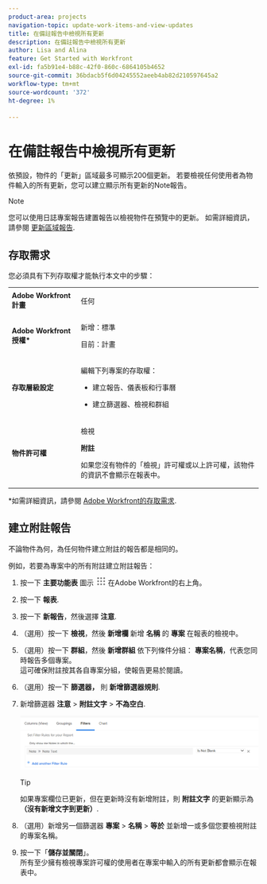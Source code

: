 ```yaml
---
product-area: projects
navigation-topic: update-work-items-and-view-updates
title: 在備註報告中檢視所有更新
description: 在備註報告中檢視所有更新
author: Lisa and Alina
feature: Get Started with Workfront
exl-id: fa5b91e4-b88c-42f0-860c-6864105b4652
source-git-commit: 36bdacb5f6d04245552aeeb4ab82d210597645a2
workflow-type: tm+mt
source-wordcount: '372'
ht-degree: 1%

---
```


# 在備註報告中檢視所有更新

<!--
<p data-mc-conditions="QuicksilverOrClassic.Draft mode">(NOTE: Alina: ***This is a report and it is in the Getting Started/ Updates section because I think it makes more sense to be in this area, where people want to view updates. - added this to this section from Reporting on 7/3/2018 ) </p>
-->

依預設，物件的「更新」區域最多可顯示200個更新。 若要檢視任何使用者為物件輸入的所有更新，您可以建立顯示所有更新的Note報告。

>[!NOTE]
>
>您可以使用日誌專案報告建置報告以檢視物件在預覽中的更新。 如需詳細資訊，請參閱 [更新區域報告](../../reports-and-dashboards/reports/creating-and-managing-reports/create-journal-entry-report.md).

## 存取需求

您必須具有下列存取權才能執行本文中的步驟：

<table style="table-layout:auto"> 
 <col> 
 </col> 
 <col> 
 </col> 
 <tbody> 
  <tr> 
   <td role="rowheader"><strong>Adobe Workfront計畫</strong></td> 
   <td> <p>任何</p> </td> 
  </tr> 
  <tr> 
   <td role="rowheader"><strong>Adobe Workfront授權*</strong></td> 
   <td> <p>新增：標準 </p>
   <p>目前：計畫</p> </td> 
  </tr> 
  <tr> 
   <td role="rowheader"><strong>存取層級設定</strong></td> 
   <td> <p>編輯下列專案的存取權：</p> 
    <ul> 
     <li> <p>建立報告、儀表板和行事曆</p> </li> 
     <li> <p>建立篩選器、檢視和群組</p> </li> 
    </ul> </td> 
  </tr> 
  <tr> 
   <td role="rowheader"><strong>物件許可權</strong></td> 
   <td> <p>檢視</p> <p><b>附註</b></p>
   <p>如果您沒有物件的「檢視」許可權或以上許可權，該物件的資訊不會顯示在報表中。</p>  </td> 
  </tr> 
 </tbody> 
</table>

*如需詳細資訊，請參閱 [Adobe Workfront的存取需求](/help/quicksilver/administration-and-setup/add-users/access-levels-and-object-permissions/access-level-requirements-in-documentation.md).

## 建立附註報告

不論物件為何，為任何物件建立附註的報告都是相同的。

例如，若要為專案中的所有附註建立附註報告：

1. 按一下 **主要功能表** 圖示 ![](assets/main-menu-icon.png) 在Adobe Workfront的右上角。

1. 按一下 **報表**.
1. 按一下 **新報告**，然後選擇 **注意**.

1. （選用）按一下 **檢視**，然後 **新增欄** 新增 **名稱** 的 **專案** 在報表的檢視中。 

1. （選用）按一下 **群組**，然後 **新增群組** 依下列條件分組： **專案名稱**，代表您同時報告多個專案。\
   這可確保附註按其各自專案分組，使報告更易於閱讀。 

1. （選用）按一下 **篩選器，** 則 **新增篩選器規則**.
1. 新增篩選器 **注意** > **附註文字** > **不為空白**.

   ![](assets/note-note-text-not-blank-filter.png)

   >[!TIP]
   >
   >   如果專案欄位已更新，但在更新時沒有新增附註，則 **附註文字** 的更新顯示為 **（沒有新增文字到更新）**.


1. （選用）新增另一個篩選器 **專案** > **名稱** > **等於** 並新增一或多個您要檢視附註的專案名稱。
1. 按一下「**儲存並關閉**」。\
   所有至少擁有檢視專案許可權的使用者在專案中輸入的所有更新都會顯示在報表中。
